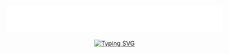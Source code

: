 

<!--
**Pratima4003/Pratima4003** is a ✨ _special_ ✨ repository because its `README.md` (this file) appears on your GitHub profile.

Here are some ideas to get you started:

- 🔭 I’m currently working on ...
- 🌱 I’m currently learning ...
- 👯 I’m looking to collaborate on ...
- 🤔 I’m looking for help with ...
- 💬 Ask me about ...
- 📫 How to reach me: ...
- 😄 Pronouns: ...
- ⚡ Fun fact: ...
-->
<p align="center">
  <a href="https://github.com/Pratima4003"><img src="./Topper.svg"></a>
</p>

<center>
<a href="https://git.io/typing-svg"><img src="https://readme-typing-svg.demolab.com?font=Fira+Code&size=50&duration=4000&pause=900&color=F7CA1F&center=true&vCenter=true&width=1000&lines=Perfect%E2%9C%A8;Radiant%F0%9F%A4%A9;Achiever%F0%9F%8E%AF;Thoughtful%F0%9F%93%9A;Intelligent%F0%9F%91%A9%F0%9F%8F%BB%E2%80%8D%F0%9F%8E%93;Magnanimous%F0%9F%98%8A;Ambitious%F0%9F%98%8E" alt="Typing SVG" /></a>
</center>
